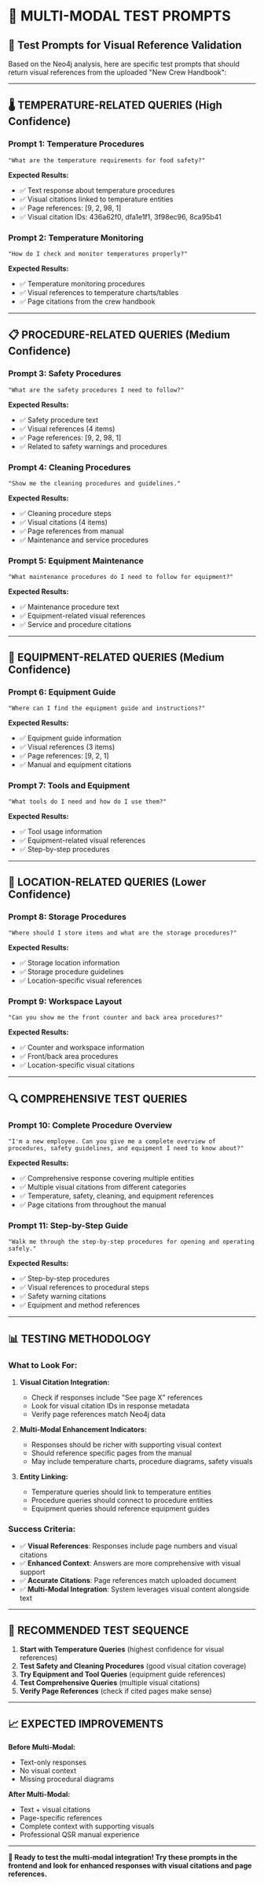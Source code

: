 # 🎨 **MULTI-MODAL TEST PROMPTS**

## **🧪 Test Prompts for Visual Reference Validation**

Based on the Neo4j analysis, here are specific test prompts that should return visual references from the uploaded "New Crew Handbook":

---

## **🌡️ TEMPERATURE-RELATED QUERIES** (High Confidence)

### **Prompt 1: Temperature Procedures**
```
"What are the temperature requirements for food safety?"
```

**Expected Results:**
- ✅ Text response about temperature procedures
- ✅ Visual citations linked to temperature entities
- ✅ Page references: [9, 2, 98, 1]
- ✅ Visual citation IDs: 436a62f0, dfa1e1f1, 3f98ec96, 8ca95b41

### **Prompt 2: Temperature Monitoring**
```
"How do I check and monitor temperatures properly?"
```

**Expected Results:**
- ✅ Temperature monitoring procedures
- ✅ Visual references to temperature charts/tables
- ✅ Page citations from the crew handbook

---

## **📋 PROCEDURE-RELATED QUERIES** (Medium Confidence)

### **Prompt 3: Safety Procedures**
```
"What are the safety procedures I need to follow?"
```

**Expected Results:**
- ✅ Safety procedure text
- ✅ Visual references (4 items)
- ✅ Page references: [9, 2, 98, 1]
- ✅ Related to safety warnings and procedures

### **Prompt 4: Cleaning Procedures**
```
"Show me the cleaning procedures and guidelines."
```

**Expected Results:**
- ✅ Cleaning procedure steps
- ✅ Visual citations (4 items)
- ✅ Page references from manual
- ✅ Maintenance and service procedures

### **Prompt 5: Equipment Maintenance**
```
"What maintenance procedures do I need to follow for equipment?"
```

**Expected Results:**
- ✅ Maintenance procedure text
- ✅ Equipment-related visual references
- ✅ Service and procedure citations

---

## **🔧 EQUIPMENT-RELATED QUERIES** (Medium Confidence)

### **Prompt 6: Equipment Guide**
```
"Where can I find the equipment guide and instructions?"
```

**Expected Results:**
- ✅ Equipment guide information
- ✅ Visual references (3 items)
- ✅ Page references: [9, 2, 1]
- ✅ Manual and equipment citations

### **Prompt 7: Tools and Equipment**
```
"What tools do I need and how do I use them?"
```

**Expected Results:**
- ✅ Tool usage information
- ✅ Equipment-related visual references
- ✅ Step-by-step procedures

---

## **📍 LOCATION-RELATED QUERIES** (Lower Confidence)

### **Prompt 8: Storage Procedures**
```
"Where should I store items and what are the storage procedures?"
```

**Expected Results:**
- ✅ Storage location information
- ✅ Storage procedure guidelines
- ✅ Location-specific visual references

### **Prompt 9: Workspace Layout**
```
"Can you show me the front counter and back area procedures?"
```

**Expected Results:**
- ✅ Counter and workspace information
- ✅ Front/back area procedures
- ✅ Location-specific visual citations

---

## **🔍 COMPREHENSIVE TEST QUERIES**

### **Prompt 10: Complete Procedure Overview**
```
"I'm a new employee. Can you give me a complete overview of procedures, safety guidelines, and equipment I need to know about?"
```

**Expected Results:**
- ✅ Comprehensive response covering multiple entities
- ✅ Multiple visual citations from different categories
- ✅ Temperature, safety, cleaning, and equipment references
- ✅ Page citations from throughout the manual

### **Prompt 11: Step-by-Step Guide**
```
"Walk me through the step-by-step procedures for opening and operating safely."
```

**Expected Results:**
- ✅ Step-by-step procedures
- ✅ Visual references to procedural steps
- ✅ Safety warning citations
- ✅ Equipment and method references

---

## **📊 TESTING METHODOLOGY**

### **What to Look For:**

1. **Visual Citation Integration:**
   - Check if responses include "See page X" references
   - Look for visual citation IDs in response metadata
   - Verify page references match Neo4j data

2. **Multi-Modal Enhancement Indicators:**
   - Responses should be richer with supporting visual context
   - Should reference specific pages from the manual
   - May include temperature charts, procedure diagrams, safety visuals

3. **Entity Linking:**
   - Temperature queries should link to temperature entities
   - Procedure queries should connect to procedure entities
   - Equipment queries should reference equipment guides

### **Success Criteria:**

- ✅ **Visual References**: Responses include page numbers and visual citations
- ✅ **Enhanced Context**: Answers are more comprehensive with visual support
- ✅ **Accurate Citations**: Page references match uploaded document
- ✅ **Multi-Modal Integration**: System leverages visual content alongside text

---

## **🎯 RECOMMENDED TEST SEQUENCE**

1. **Start with Temperature Queries** (highest confidence for visual references)
2. **Test Safety and Cleaning Procedures** (good visual citation coverage)
3. **Try Equipment and Tool Queries** (equipment guide references)
4. **Test Comprehensive Queries** (multiple visual citations)
5. **Verify Page References** (check if cited pages make sense)

---

## **📈 EXPECTED IMPROVEMENTS**

**Before Multi-Modal:**
- Text-only responses
- No visual context
- Missing procedural diagrams

**After Multi-Modal:**
- Text + visual citations
- Page-specific references
- Complete context with supporting visuals
- Professional QSR manual experience

---

**🎨 Ready to test the multi-modal integration! Try these prompts in the frontend and look for enhanced responses with visual citations and page references.**